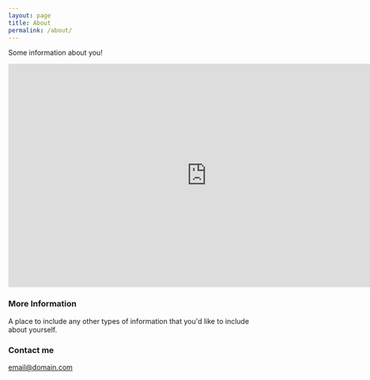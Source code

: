 ```yaml
---
layout: page
title: About
permalink: /about/
---
```


Some information about you!

<iframe style="border: 1px solid rgba(0, 0, 0, 0.1);" width="800" height="450" src="https://www.figma.com/embed?embed_host=share&url=https%3A%2F%2Fwww.figma.com%2Ffile%2FiFEyaZkkoiWQ9fP0AphCkt%2FStatistical-Test-Flow-Chart%3Fnode-id%3D0%253A1" allowfullscreen></iframe>

### More Information

A place to include any other types of information that you'd like to include about yourself.

### Contact me

[email@domain.com](mailto:email@domain.com)
